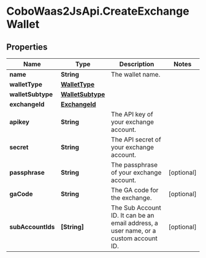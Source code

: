 # CoboWaas2JsApi.CreateExchangeWallet

## Properties

Name | Type | Description | Notes
------------ | ------------- | ------------- | -------------
**name** | **String** | The wallet name. | 
**walletType** | [**WalletType**](WalletType.md) |  | 
**walletSubtype** | [**WalletSubtype**](WalletSubtype.md) |  | 
**exchangeId** | [**ExchangeId**](ExchangeId.md) |  | 
**apikey** | **String** | The API key of your exchange account. | 
**secret** | **String** | The API secret of your exchange account. | 
**passphrase** | **String** | The passphrase of your exchange account. | [optional] 
**gaCode** | **String** | The GA code for the exchange. | [optional] 
**subAccountIds** | **[String]** | The Sub Account ID. It can be an email address, a user name, or a custom account ID. | [optional] 


